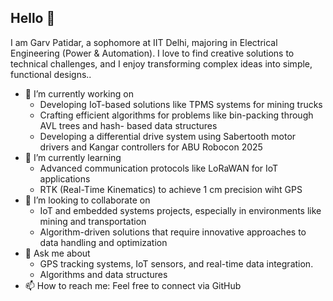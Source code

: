 ## Hello 👋
I am Garv Patidar, a sophomore at IIT Delhi, majoring in Electrical Engineering (Power & Automation). I love to find creative solutions to technical challenges, and I enjoy transforming complex ideas into simple, functional designs.. 
<!--
**garv-patidar/garv-patidar** is a ✨ _special_ ✨ repository because its `README.md` (this file) appears on your GitHub profile.

Here are some ideas to get you started:-->

- 🔭 I’m currently working on
  - Developing IoT-based solutions like TPMS systems for mining trucks
  - Crafting efficient algorithms for problems like bin-packing through AVL trees and hash- 
    based data structures
  - Developing a differential drive system using Sabertooth motor drivers and Kangar 
    controllers for ABU Robocon 2025 
- 🌱 I’m currently learning
  - Advanced communication protocols like LoRaWAN for IoT applications
  -  RTK (Real-Time Kinematics) to achieve 1 cm precision wiht GPS
- 👯 I’m looking to collaborate on
  - IoT and embedded systems projects, especially in environments like mining and transportation
  - Algorithm-driven solutions that require innovative approaches to data handling and optimization
- 💬 Ask me about
  - GPS tracking systems, IoT sensors, and real-time data integration.
  - Algorithms and data structures
- 📫 How to reach me:
  Feel free to connect via GitHub 

